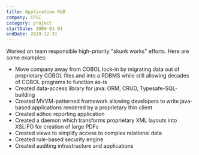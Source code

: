 ```yaml
---
title: Application R&D
company: CPSI
category: project
startDate: 2009-01-01
endDate: 2019-12-31
---
```


Worked on team responsible high-priority "skunk works" efforts. Here are some examples:

- Move company away from COBOL lock-in by migrating data out of proprietary COBOL files and into a RDBMS while still allowing decades of COBOL programs to function as-is
- Created data-access library for java: ORM, CRUD, Typesafe-SQL-building
- Created MVVM-patterned framework allowing developers to write java-based applications rendered by a proprietary thin client
- Created adhoc reporting application
- Created a daemon which transforms proprietary XML layouts into XSL:FO for creation of large PDFs
- Created views to simplify access to complex relational data
- Created rule-based security engine
- Created auditing infrastructure and applications
